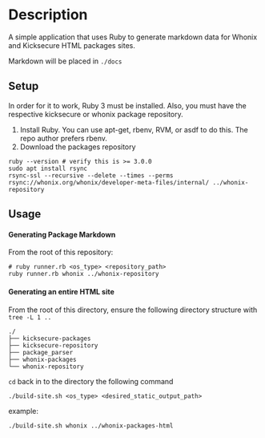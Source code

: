 # Description

A simple application that uses Ruby to generate markdown data for Whonix and Kicksecure HTML packages sites. 

Markdown will be placed in `./docs`

## Setup
In order for it to work, Ruby 3 must be installed. Also, you must have the respective kicksecure or whonix package repository. 

1. Install Ruby. You can use apt-get, rbenv, RVM, or asdf to do this. The repo author prefers rbenv.
3. Download the packages repository

```
ruby --version # verify this is >= 3.0.0
sudo apt install rsync
rsync-ssl --recursive --delete --times --perms rsync://whonix.org/whonix/developer-meta-files/internal/ ../whonix-repository
```

## Usage

#### Generating Package Markdown

From the root of this repository:

```
# ruby runner.rb <os_type> <repository_path>
ruby runner.rb whonix ../whonix-repository
```

#### Generating an entire HTML site

From the root of this directory, ensure the following directory structure with `tree -L 1 ..` 

```
./
├── kicksecure-packages
├── kicksecure-repository
├── package_parser
├── whonix-packages
└── whonix-repository
```

`cd` back in to the directory the following command

```
./build-site.sh <os_type> <desired_static_output_path>
```

example:
```
./build-site.sh whonix ../whonix-packages-html
```
